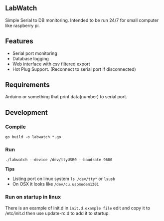 ## LabWatch

Simple Serial to DB monitoring. Intended to be run 24/7 for small computer like raspberry pi.

## Features

- Serial port monitoring
- Database logging
- Web interface with csv filtered export
- Hot Plug Support. (Reconnect to serial port if disconnected)

## Requirements

Arduino or something that print data(number) to serial port.

## Development

### Compile

```go build -o labwatch *.go```

### Run

```./labwatch --device /dev/ttyUSB0 --baudrate 9600```

**Tips**

- Listing port on linux system ```ls /dev/tty*``` or ```lsusb```
- On OSX it looks like ```/dev/cu.usbmodem1301```

### Run on startup in linux

There is an example of init.d in ```init.d.example file``` edit and copy it to /etc/init.d then use update-rc.d to add
it to startup.
